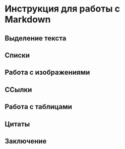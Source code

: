 # Инструкция для работы с Markdown

##  Выделение текста

## Списки

## Работа с изображениями

## ССылки

## Работа с таблицами
 
## Цитаты

## Заключение